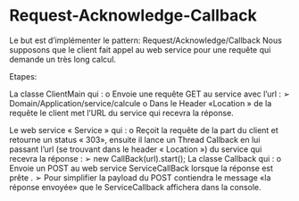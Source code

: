 # Request-Acknowledge-Callback

Le but  est d’implémenter le pattern: Request/Acknowledge/Callback
Nous supposons que le client fait appel au web service pour une requête qui demande un très long calcul.

Etapes:

La classe ClientMain qui :
o Envoie une requête GET au service avec l’url :
  ➢ Domain/Application/service/calcule
o Dans le Header «Location » de la requête le client met l’URL du service qui recevra
  la réponse.
  
Le web service « Service » qui :
o Reçoit la requête de la part du client et retourne un status « 303», ensuite il lance
  un Thread Callback en lui passant l’url (se trouvant dans le header « Location ») du service qui recevra la réponse :
  ➢ new CallBack(url).start();
La classe Callback qui :
o Envoie un POST au web service ServiceCallBack lorsque la réponse est prête .
  ➢ Pour simplifier la payload du POST contiendra le message «la réponse envoyée» que le ServiceCallback affichera dans la console.
